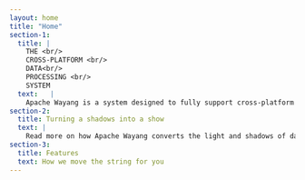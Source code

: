 ```yaml
---
layout: home
title: "Home"
section-1:
  title: |
    THE <br/>
    CROSS-PLATFORM <br/>
    DATA<br/> 
    PROCESSING <br/>
    SYSTEM 
  text:   |
    Apache Wayang is a system designed to fully support cross-platform data processing: It enables users to run data analytics over multiple data processing platforms. For this, it provides an abstraction on top of existing platforms in order to run data analytic tasks on top of any set of platforms. As a result, users can focus on the logics of their applications rather on the intricacies of the underlying platforms.
section-2:
  title: Turning a shadows into a show
  text: | 
    Read more on how Apache Wayang converts the light and shadows of data processing platforms to amazing theatre for you.
section-3:
  title: Features
  text: How we move the string for you
---
```

